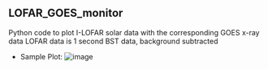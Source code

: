 ## LOFAR_GOES_monitor
Python code to plot I-LOFAR solar data with the corresponding GOES x-ray data
LOFAR data is 1 second BST data, background subtracted

 - Sample Plot:
  ![image](https://github.com/JeremyRigney/LOFAR_GOES_monitor/assets/11720251/084eabb0-8014-4980-9aef-4edd8a394b84)

